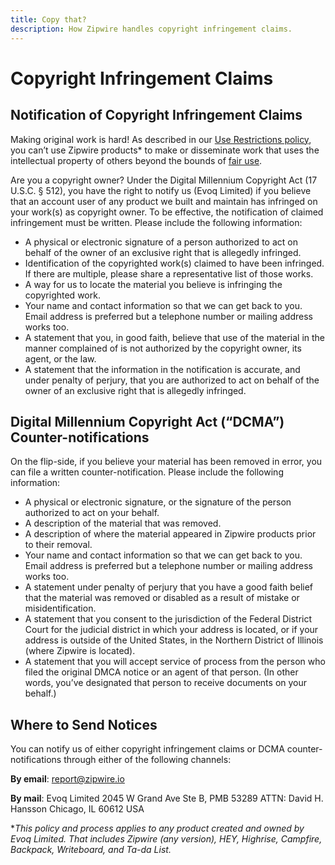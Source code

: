 ```yaml
---
title: Copy that?
description: How Zipwire handles copyright infringement claims.
---
```


# Copyright Infringement Claims

## Notification of Copyright Infringement Claims

Making original work is hard! As described in our [Use Restrictions policy](../abuse/index.md), you can’t use Zipwire products* to make or disseminate work that uses the intellectual property of others beyond the bounds of [fair use](https://www.copyright.gov/fair-use/more-info.html).

Are you a copyright owner? Under the Digital Millennium Copyright Act (17 U.S.C. § 512), you have the right to notify us (Evoq Limited) if you believe that an account user of any product we built and maintain has infringed on your work(s) as copyright owner. To be effective, the notification of claimed infringement must be written. Please include the following information:

- A physical or electronic signature of a person authorized to act on behalf of the owner of an exclusive right that is allegedly infringed.
- Identification of the copyrighted work(s) claimed to have been infringed. If there are multiple, please share a representative list of those works.
- A way for us to locate the material you believe is infringing the copyrighted work.
- Your name and contact information so that we can get back to you. Email address is preferred but a telephone number or mailing address works too.
- A statement that you, in good faith, believe that use of the material in the manner complained of is not authorized by the copyright owner, its agent, or the law.
- A statement that the information in the notification is accurate, and under penalty of perjury, that you are authorized to act on behalf of the owner of an exclusive right that is allegedly infringed.

## Digital Millennium Copyright Act (“DCMA”) Counter-notifications

On the flip-side, if you believe your material has been removed in error, you can file a written counter-notification. Please include the following information:

- A physical or electronic signature, or the signature of the person authorized to act on your behalf.
- A description of the material that was removed.
- A description of where the material appeared in Zipwire products prior to their removal.
- Your name and contact information so that we can get back to you. Email address is preferred but a telephone number or mailing address works too.
- A statement under penalty of perjury that you have a good faith belief that the material was removed or disabled as a result of mistake or misidentification.
- A statement that you consent to the jurisdiction of the Federal District Court for the judicial district in which your address is located, or if your address is outside of the United States, in the Northern District of Illinois (where Zipwire is located).
- A statement that you will accept service of process from the person who filed the original DMCA notice or an agent of that person. (In other words, you’ve designated that person to receive documents on your behalf.)

## Where to Send Notices

You can notify us of either copyright infringement claims or DCMA counter-notifications through either of the following channels:

**By email**: [report@zipwire.io](mailto:report@zipwire.io)

**By mail**: Evoq Limited
2045 W Grand Ave Ste B, PMB 53289
ATTN: David H. Hansson
Chicago, IL 60612 USA

**This policy and process applies to any product created and owned by Evoq Limited. That includes Zipwire (any version), HEY, Highrise, Campfire, Backpack, Writeboard, and Ta-da List.*
